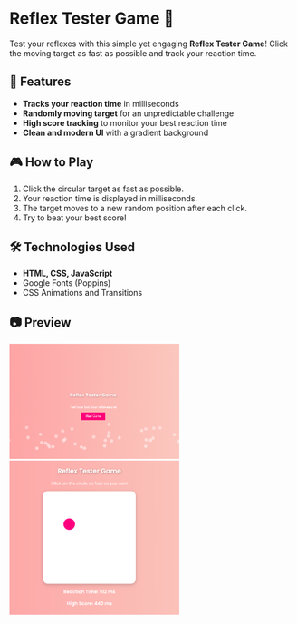 # Reflex Tester Game 🎯

Test your reflexes with this simple yet engaging **Reflex Tester Game**! Click the moving target as fast as possible and track your reaction time.

## 🚀 Features
- **Tracks your reaction time** in milliseconds
- **Randomly moving target** for an unpredictable challenge
- **High score tracking** to monitor your best reaction time
- **Clean and modern UI** with a gradient background

## 🎮 How to Play
1. Click the circular target as fast as possible.
2. Your reaction time is displayed in milliseconds.
3. The target moves to a new random position after each click.
4. Try to beat your best score!

## 🛠️ Technologies Used
- **HTML, CSS, JavaScript**
- Google Fonts (Poppins)
- CSS Animations and Transitions

## 📷 Preview

<img src="https://raw.githubusercontent.com/rajnandiniini/Reflex-Tester-Game/main/images/Screenshot 2025-04-01 082917.png" width="300" height="auto">
<img src="https://raw.githubusercontent.com/rajnandiniini/Reflex-Tester-Game/main/images/Screenshot 2025-04-01 082953.png" width="300" height="auto">



